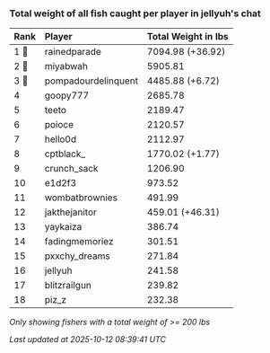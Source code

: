 ### Total weight of all fish caught per player in jellyuh's chat

| Rank  | Player              | Total Weight in lbs |
|:------|:--------------------|:--------------------|
| 1 🥇  | rainedparade        | 7094.98 (+36.92)    |
| 2 🥈  | miyabwah            | 5905.81             |
| 3 🥉  | pompadourdelinquent | 4485.88 (+6.72)     |
| 4     | goopy777            | 2685.78             |
| 5     | teeto               | 2189.47             |
| 6     | poioce              | 2120.57             |
| 7     | hello0d             | 2112.97             |
| 8     | cptblack_           | 1770.02 (+1.77)     |
| 9     | crunch_sack         | 1206.90             |
| 10    | e1d2f3              | 973.52              |
| 11    | wombatbrownies      | 491.99              |
| 12    | jakthejanitor       | 459.01 (+46.31)     |
| 13    | yaykaiza            | 386.74              |
| 14    | fadingmemoriez      | 301.51              |
| 15    | pxxchy_dreams       | 271.84              |
| 16    | jellyuh             | 241.58              |
| 17    | blitzrailgun        | 239.82              |
| 18    | piz_z               | 232.38              |

_Only showing fishers with a total weight of >= 200 lbs_

_Last updated at 2025-10-12 08:39:41 UTC_